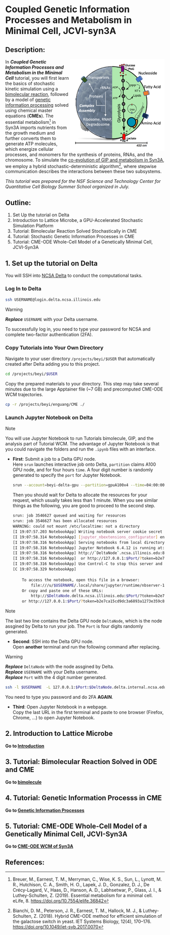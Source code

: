# Coupled Genetic Information Processes and Metabolism in Minimal Cell, JCVI-syn3A

## Description:

<img align="right" width="300" src="./figs/figs_WCM/syn3A_wcomplex.png">

In ***Coupled Genetic Information Processes and Metabolism in the Minimal Cell*** tutorial, you will first learn the basics of stochastic kinetic simulation using a [bimolecular reaction](bimolecule/), followed by a model of [genetic information processing](GIP/) solved using chemical master equations (**CMEs**). The essential metabolism[^breuer_metabolism] in Syn3A imports nutrients from the growth medium and further converts them to generate ATP molecules, which energize cellular processes, and monomers for the synthesis of proteins, RNAs, and the chromosome. To simulate the [co-evolution of GIP and metabolism in Syn3A](WCM/), we employ a hybrid stochastic-deterministic algorithm[^bianchi_CMEODE], where stepwise communication describes the interactions between these two subsystems.

*This tutorial was prepared for the NSF Science and Technology Center for Quantitative Cell Biology Summer School organized in July.*

## Outline:

1. Set Up the tutorial on Delta  
2. Introduction to Lattice Microbe, a GPU-Accelerated Stochastic Simulation Platform  
3. Tutorial: Bimolecular Reaction Solved Stochastically in CME  
4. Tutorial: Stochastic Genetic Information Processes in CME  
5. Tutorial: CME-ODE Whole-Cell Model of a Genetically Minimal Cell, JCVI-Syn3A  

## 1. Set up the tutorial on Delta

You will SSH into [NCSA Delta](https://docs.ncsa.illinois.edu/systems/delta/en/latest/quick_start.html) to conduct the computational tasks.

### Log In to Delta 

```bash
ssh USERNAME@login.delta.ncsa.illinois.edu
```
> [!WARNING]
> ***Replace*** `USERNAME` with your Delta username. 

To successfully log in, you need to type your password for NCSA and complete two-factor authentication (2FA).

###  Copy Tutorials into Your Own Directory

Navigate to your user directory `/projects/beyi/$USER` that automatically created after Delta adding you to this project.

```bash
cd /projects/beyi/$USER
```

Copy the prepared materials to your directory. This step may take several minutes due to the large Apptainer file (~7 GB) and precomputed CME-ODE WCM trajectories.

```bash
cp -r /projects/beyi/enguang/CME ./
```

### Launch Jupyter Notebook on Delta
>[!NOTE]
>You will use Jupyter Notebook to run Tutorials bimolecule, GIP, and the analysis part of Tutorial WCM. The advantage of Jupyter Notebook is that you could navigate the folders and run the `.ipynb` files with an interface.

- **First**: Submit a job to a Delta GPU node.  
    Here `srun` launches interactive job onto Delta, `partition` claims A100 GPU node, and for four hours `time`. A four digit number is randomly generated to specify the `port` for Jupyter Notebook. 

  ```bash
  srun --account=beyi-delta-gpu --partition=gpuA100x4 --time=04:00:00 --mem=64g --gpus-per-node=1 --tasks-per-node=1 --cpus-per-task=16 --nodes=1 apptainer exec --nv --containall --bind /projects/beyi/$USER/:/workspace /projects/beyi/$USER/CME/summer2025.sif bash -c "source /root/miniconda3/etc/profile.d/conda.sh && conda activate lm_2.5_dev && jupyter notebook /workspace/ --no-browser --port=$((RANDOM%9000+1000)) --ip=0.0.0.0 --allow-root"
  ```  

  Then you should wait for Delta to allocate the resources for your request, which usually takes less than 1 minute. When you see similar things as the following, you are good to proceed to the second step.

  ```bash
  srun: job 3546627 queued and waiting for resources
  srun: job 3546627 has been allocated resources
  WARNING: could not mount /etc/localtime: not a directory
  [I 19:07:57.203 NotebookApp] Writing notebook server cookie secret to /u/$USER/.local/share/jupyter/runtime/notebook_cookie_secret
  [I 19:07:58.314 NotebookApp] [jupyter_nbextensions_configurator] enabled 0.6.3
  [I 19:07:58.316 NotebookApp] Serving notebooks from local directory: /workspace
  [I 19:07:58.316 NotebookApp] Jupyter Notebook 6.4.12 is running at:
  [I 19:07:58.316 NotebookApp] http://`DeltaNode`.ncsa.illinois.edu:8811/?token=b2e7ca15cd9dc3a6893a1273e359c88869225bc29d66c80c
  [I 19:07:58.316 NotebookApp]  or http://127.0.0.1:$Port/?token=b2e7ca15cd9dc3a6893a1273e359c88869225bc29d66c80c
  [I 19:07:58.316 NotebookApp] Use Control-C to stop this server and shut down all kernels (twice to skip confirmation).
  [C 19:07:58.329 NotebookApp]

      To access the notebook, open this file in a browser:
          file:///u/$USERNAME/.local/share/jupyter/runtime/nbserver-13-open.html
      Or copy and paste one of these URLs:
          http://$DeltaNode.delta.ncsa.illinois.edu:$Port/?token=b2e7ca15cd9dc3a6893a1273e359c88869225bc29d66c80c
      or http://127.0.0.1:$Port/?token=b2e7ca15cd9dc3a6893a1273e359c88869225bc29d66c80c
  ```
>[!NOTE]
> The last two line contains the Delta GPU node `DeltaNode`, which is the node assgined by Delta to run your job. The `Port` is four digits randomly generated.

- **Second**: SSH into the Delta GPU node.  
  Open **another** terminal and run the following command after replacing.
>[!WARNING]
>***Replace*** `DeltaNode` with the node assgined by Delta.    
>***Replace*** `USERNAME` with your Delta username.   
>***Replace*** `Port` with the 4 digit number generated.

  ```bash
  ssh -l $USERNAME  -L 127.0.0.1:$Port:$DeltaNode.delta.internal.ncsa.edu:$Port dt-login.delta.ncsa.illinois.edu
  ```
  You need to type you password and do 2FA **AGAIN**.


- **Third**: Open Jupyter Notebook in a webpage.   
  Copy the last URL in the first terminal and paste to one browser (Firefox, Chrome, ...) to open Jupyter Notebook.

## 2. Introduction to Lattice Microbe

**Go to [Introduction](introduction/)**

## 3. Tutorial: Bimolecular Reaction Solved in ODE and CME

**Go to [bimolecule](bimolecule/)**

## 4. Tutorial: Genetic Information Processs in CME

**Go to [Genetic Information Processes](GIP/)**

## 5. Tutorial: CME-ODE Whole-Cell Model of a Genetically Minimal Cell, JCVI-Syn3A

**Go to [CME-ODE WCM of Syn3A](WCM/)**

## References:
[^breuer_metabolism]: Breuer, M., Earnest, T. M., Merryman, C., Wise, K. S., Sun, L., Lynott, M. R., Hutchison, C. A., Smith, H. O., Lapek, J. D., Gonzalez, D. J., De Crécy-Lagard, V., Haas, D., Hanson, A. D., Labhsetwar, P., Glass, J. I., & Luthey-Schulten, Z. (2019). Essential metabolism for a minimal cell. eLife, 8. https://doi.org/10.7554/elife.36842

[^bianchi_CMEODE]: Bianchi, D. M., Peterson, J. R., Earnest, T. M., Hallock, M. J., & Luthey‐Schulten, Z. (2018). Hybrid CME–ODE method for efficient simulation of the galactose switch in yeast. IET Systems Biology, 12(4), 170–176. https://doi.org/10.1049/iet-syb.2017.0070